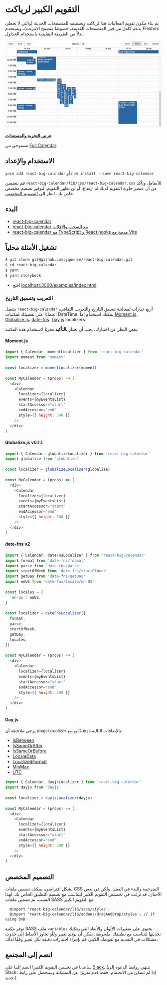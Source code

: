 # التقويم الكبير لرياكت

تم بناء مكون تقويم الفعاليات هذا لرياكت وتصميمه للمتصفحات الحديثة (والتي لا تحظى بدعم كامل من قبل المتصفحات القديمة، خصوصًا متصفح الانترنت)، ويستخدم Flexbox بدلاً من الطريقة التقليدية باستخدام الجداول.

<p align="center">
  <img src="../assets/rbc-demo.gif" alt="Big Calendar Demo Image" />
</p>

[**عرض التجربة والمستندات**](https://jquense.github.io/react-big-calendar/examples/index.html)

مستوحى من [Full Calendar](http://fullcalendar.io/).

## الاستخدام والإعداد

`yarn add react-big-calendar` أو `npm install --save react-big-calendar`

قم بتضمين `react-big-calendar/lib/css/react-big-calendar.css` للأنماط، وتأكد من أن عنصر حاوية التقويم لديك
له ارتفاع، أو لن يظهر التقويم. لتوفير تصميم مخصص خاص بك، انظر إلى [التصميم المخصص](#custom-styling).

## البدء

- [react-big-calendar](https://github.com/arecvlohe/rbc-starter)
- [react-big-calendar مع السحب والإفلات](https://github.com/arecvlohe/rbc-with-dnd-starter)
- [react-big-calendar مع TypeScript و React hooks مدمج مع Vite](https://github.com/christopher-caldwell/react-big-calendar-demo)

## تشغيل الأمثلة محلياً

```sh
$ git clone git@github.com:jquense/react-big-calendar.git
$ cd react-big-calendar
$ yarn
$ yarn storybook
```

- افتح [localhost:3000/examples/index.html](http://localhost:3000/examples/index.html).

### التعريب وتنسيق التاريخ

يشمل `react-big-calendar` أربع خيارات لمعالجة تنسيق التاريخ والتعريب الثقافي، اعتمادًا
على تفضيلك لمكتبات DateTime. يمكنك استخدام إما [Moment.js](https://momentjs.com/)، [Globalize.js](https://github.com/jquery/globalize)، [date-fns](https://date-fns.org/)، [Day.js](https://day.js.org) localizers.

بغض النظر عن اختيارك، يجب أن تختار **بالتأكيد** معربًا لاستخدام هذه المكتبة:

#### Moment.js

```js
import { Calendar, momentLocalizer } from 'react-big-calendar'
import moment from 'moment'

const localizer = momentLocalizer(moment)

const MyCalendar = (props) => (
  <div>
    <Calendar
      localizer={localizer}
      events={myEventsList}
      startAccessor="start"
      endAccessor="end"
      style={{ height: 500 }}
    />
  </div>
)
```

#### Globalize.js v0.1.1

```js
import { Calendar, globalizeLocalizer } from 'react-big-calendar'
import globalize from 'globalize'

const localizer = globalizeLocalizer(globalize)

const MyCalendar = (props) => (
  <div>
    <Calendar
      localizer={localizer}
      events={myEventsList}
      startAccessor="start"
      endAccessor="end"
      style={{ height: 500 }}
    />
  </div>
)
```

#### date-fns v2

```js
import { Calendar, dateFnsLocalizer } from 'react-big-calendar'
import format from 'date-fns/format'
import parse from 'date-fns/parse'
import startOfWeek from 'date-fns/startOfWeek'
import getDay from 'date-fns/getDay'
import enUS from 'date-fns/locale/en-US'

const locales = {
  'en-US': enUS,
}

const localizer = dateFnsLocalizer({
  format,
  parse,
  startOfWeek,
  getDay,
  locales,
})

const MyCalendar = (props) => (
  <div>
    <Calendar
      localizer={localizer}
      events={myEventsList}
      startAccessor="start"
      endAccessor="end"
      style={{ height: 500 }}
    />
  </div>
)
```

#### Day.js

يرجى ملاحظة أن dayjsLocalizer يوسع Day.js بالإضافات التالية:

- [IsBetween](https://day.js.org/docs/en/plugin/is-between)
- [IsSameOrAfter](https://day.js.org/docs/en/plugin/is-same-or-after)
- [IsSameOrBefore](https://day.js.org/docs/en/plugin/is-same-or-before)
- [LocaleData](https://day.js.org/docs/en/plugin/locale-data)
- [LocalizedFormat](https://day.js.org/docs/en/plugin/localized-format)
- [MinMax](https://day.js.org/docs/en/plugin/min-max)
- [UTC](https://day.js.org/docs/en/plugin/utc)

```js
import { Calendar, dayjsLocalizer } from 'react-big-calendar'
import dayjs from 'dayjs'

const localizer = dayjsLocalizer(dayjs)

const MyCalendar = (props) => (
  <div>
    <Calendar
      localizer={localizer}
      events={myEventsList}
      startAccessor="start"
      endAccessor="end"
      style={{ height: 500 }}
    />
  </div>
)
```

## التصميم المخصص

بشكل افتراضي، يمكنك تضمين ملفات CSS المترجمة والبدء في العمل. ولكن في بعض الأحيان، قد ترغب في تخصيص
التقويم الكبير ليتناسب مع تصميم التطبيق الخاص بك. لهذا السبب، تم تضمين ملفات SASS مع التقويم الكبير.

```
  @import 'react-big-calendar/lib/sass/styles';
  @import 'react-big-calendar/lib/addons/dragAndDrop/styles'; // if using DnD
```

توفر مكتبة SASS ملف `variables` يحتوي على متغيرات الألوان والأبعاد التي يمكنك تحديثها لتتناسب مع تطبيقك. _ملحوظة:_ يمكن أن يؤدي تغيير و/أو تجاوز الأنماط إلى حدوث مشكلات في التقديم مع تقويمك الكبير. قم بإجراء اختبارات دقيقة لكل تغيير وفقًا لذلك.

## انضم إلى المجتمع

ساعدنا في تحسين التقويم الكبير! انضم إلينا على [Slack](https://join.slack.com/t/bigcalendar/shared_invite/zt-2idl5rs6c-qjCYJxeEWxTpXEf7D8x1Eg).
(تنتهي روابط الدعوة إلى Slack. إذا لم تتمكن من الانضمام، فقط قدم تقريرًا عن المشكلة وسنحصل على رابط جديد.)
